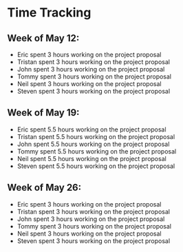 # Time Tracking

## Week of May 12:
* Eric spent 3 hours working on the project proposal
* Tristan spent 3 hours working on the project proposal
* John spent 3 hours working on the project proposal
* Tommy spent 3 hours working on the project proposal
* Neil spent 3 hours working on the project proposal
* Steven spent 3 hours working on the project proposal

## Week of May 19:
* Eric spent 5.5 hours working on the project proposal
* Tristan spent 5.5 hours working on the project proposal
* John spent 5.5 hours working on the project proposal
* Tommy spent 5.5 hours working on the project proposal
* Neil spent 5.5 hours working on the project proposal
* Steven spent 5.5 hours working on the project proposal

## Week of May 26:
* Eric spent 3 hours working on the project proposal
* Tristan spent 3 hours working on the project proposal
* John spent 3 hours working on the project proposal
* Tommy spent 3 hours working on the project proposal
* Neil spent 3 hours working on the project proposal
* Steven spent 3 hours working on the project proposal
